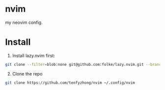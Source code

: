 # nvim
my neovim config. 

# Install 
1. Install lazy.nvim first: 
```sh
git clone --filter=blob:none git@github.com:folke/lazy.nvim.git --branch=stable ~/.local/share/nvim/lazy/lazy.nvim
```

2. Clone the repo
```sh
git clone https://github.com/tenfyzhong/nvim ~/.config/nvim
```
